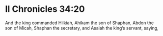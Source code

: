 # II Chronicles 34:20

And the king commanded Hilkiah, Ahikam the son of Shaphan, Abdon the son of Micah, Shaphan the secretary, and Asaiah the king’s servant, saying,
